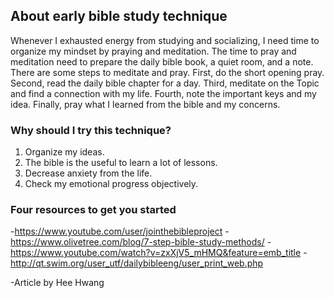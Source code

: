 ﻿## About early bible study technique

Whenever I exhausted energy from studying and socializing, I need time to organize my mindset by praying and meditation. The time to pray and meditation need to prepare the daily bible book, a quiet room, and a note. There are some steps to meditate and pray. First, do the short opening pray. Second, read the daily bible chapter for a day. Third, meditate on the Topic and find a connection with my life. Fourth, note the important keys and my idea. Finally, pray what I learned from the bible and my concerns. 


### Why should I try this technique?

1. Organize my ideas.
2. The bible is the useful to learn a lot of lessons.
3. Decrease anxiety from the life. 
4. Check my emotional progress objectively.

### Four resources to get you started

-https://www.youtube.com/user/jointhebibleproject
-https://www.olivetree.com/blog/7-step-bible-study-methods/
-https://www.youtube.com/watch?v=zxXjV5_mHMQ&feature=emb_title
-http://qt.swim.org/user_utf/dailybibleeng/user_print_web.php

-Article by Hee Hwang
